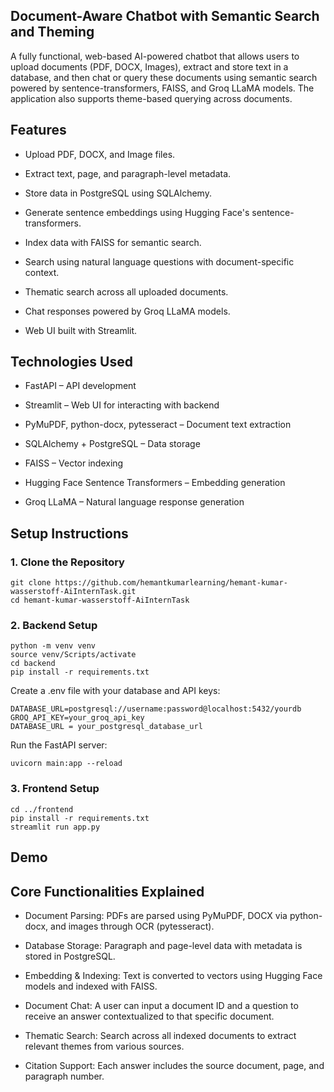 ## Document-Aware Chatbot with Semantic Search and Theming
A fully functional, web-based AI-powered chatbot that allows users to upload documents (PDF, DOCX, Images), extract and store text in a database, and then chat or query these documents using semantic search powered by sentence-transformers, FAISS, and Groq LLaMA models. The application also supports theme-based querying across documents.

## Features

- Upload PDF, DOCX, and Image files.

- Extract text, page, and paragraph-level metadata.

- Store data in PostgreSQL using SQLAlchemy.

- Generate sentence embeddings using Hugging Face's sentence-transformers.

- Index data with FAISS for semantic search.

- Search using natural language questions with document-specific context.

- Thematic search across all uploaded documents.

- Chat responses powered by Groq LLaMA models.

- Web UI built with Streamlit.

## Technologies Used

- FastAPI – API development

- Streamlit – Web UI for interacting with backend

- PyMuPDF, python-docx, pytesseract – Document text extraction

- SQLAlchemy + PostgreSQL – Data storage

- FAISS – Vector indexing

- Hugging Face Sentence Transformers – Embedding generation

- Groq LLaMA – Natural language response generation

## Setup Instructions

### 1. Clone the Repository
```
git clone https://github.com/hemantkumarlearning/hemant-kumar-wasserstoff-AiInternTask.git
cd hemant-kumar-wasserstoff-AiInternTask
```

### 2. Backend Setup

```
python -m venv venv
source venv/Scripts/activate
cd backend
pip install -r requirements.txt
```

Create a .env file with your database and API keys:
```
DATABASE_URL=postgresql://username:password@localhost:5432/yourdb
GROQ_API_KEY=your_groq_api_key
DATABASE_URL = your_postgresql_database_url
```

Run the FastAPI server:
```
uvicorn main:app --reload
```

### 3. Frontend Setup
```
cd ../frontend
pip install -r requirements.txt
streamlit run app.py
```

## Demo

## Core Functionalities Explained

- Document Parsing: PDFs are parsed using PyMuPDF, DOCX via python-docx, and images through OCR (pytesseract).

- Database Storage: Paragraph and page-level data with metadata is stored in PostgreSQL.

- Embedding & Indexing: Text is converted to vectors using Hugging Face models and indexed with FAISS.

- Document Chat: A user can input a document ID and a question to receive an answer contextualized to that specific document.

- Thematic Search: Search across all indexed documents to extract relevant themes from various sources.

- Citation Support: Each answer includes the source document, page, and paragraph number.
